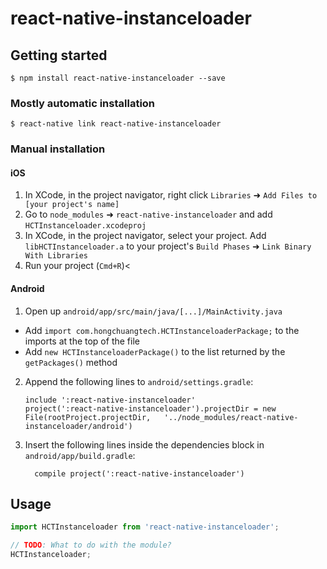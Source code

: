 
# react-native-instanceloader

## Getting started

`$ npm install react-native-instanceloader --save`

### Mostly automatic installation

`$ react-native link react-native-instanceloader`

### Manual installation


#### iOS

1. In XCode, in the project navigator, right click `Libraries` ➜ `Add Files to [your project's name]`
2. Go to `node_modules` ➜ `react-native-instanceloader` and add `HCTInstanceloader.xcodeproj`
3. In XCode, in the project navigator, select your project. Add `libHCTInstanceloader.a` to your project's `Build Phases` ➜ `Link Binary With Libraries`
4. Run your project (`Cmd+R`)<

#### Android

1. Open up `android/app/src/main/java/[...]/MainActivity.java`
  - Add `import com.hongchuangtech.HCTInstanceloaderPackage;` to the imports at the top of the file
  - Add `new HCTInstanceloaderPackage()` to the list returned by the `getPackages()` method
2. Append the following lines to `android/settings.gradle`:
  	```
  	include ':react-native-instanceloader'
  	project(':react-native-instanceloader').projectDir = new File(rootProject.projectDir, 	'../node_modules/react-native-instanceloader/android')
  	```
3. Insert the following lines inside the dependencies block in `android/app/build.gradle`:
  	```
      compile project(':react-native-instanceloader')
  	```


## Usage
```javascript
import HCTInstanceloader from 'react-native-instanceloader';

// TODO: What to do with the module?
HCTInstanceloader;
```
  